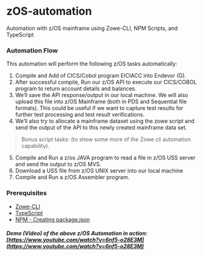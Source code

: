 # zOS-automation

Automation with z/OS mainframe using Zowe-CLI, NPM Scripts, and TypeScript
  


### Automation Flow
This automation will perform the following z/OS tasks automatically:

1. Compile and Add of CICS/Cobol program EICIACC into Endevor (G).
2. After successful compile, Run our z/OS API to execute our CICS/COBOL program to return account details and balances.
3. We’ll save the API response/output in our local machine. We will also upload this file into z/OS Mainframe (both in PDS and Sequential file formats). This could be useful if we want to capture test results for further test processing and test result verifications.
4. We’ll also try to allocate a mainframe dataset using the zowe script and send the output of the API to this newly created mainframe data set.

> Bonus script tasks: (to show some more of the Zowe cli automation capability).
5. Compile and Run a z/os JAVA program to read a file in z/OS USS server and send the output to z/OS MVS.
6. Download a USS file from z/OS UNIX server into our local machine
7. Compile and Run a z/OS Assembler program.



### Prerequisites
- [Zowe-CLI](https://code.visualstudio.com/docs/typescript/typescript-compiling)
- [TypeScript](https://code.visualstudio.com/docs/typescript/typescript-compiling)
- [NPM - Creating package.json](https://docs.npmjs.com/creating-node-js-modules)


##### Demo (Video) of the above z/OS Automation in action: [https://www.youtube.com/watch?v=6nf5-o28E3M](https://www.youtube.com/watch?v=6nf5-o28E3M)
